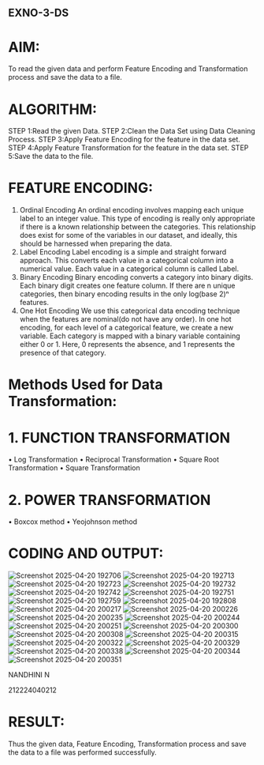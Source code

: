 ## EXNO-3-DS

# AIM:
To read the given data and perform Feature Encoding and Transformation process and save the data to a file.

# ALGORITHM:
STEP 1:Read the given Data.
STEP 2:Clean the Data Set using Data Cleaning Process.
STEP 3:Apply Feature Encoding for the feature in the data set.
STEP 4:Apply Feature Transformation for the feature in the data set.
STEP 5:Save the data to the file.

# FEATURE ENCODING:
1. Ordinal Encoding
An ordinal encoding involves mapping each unique label to an integer value. This type of encoding is really only appropriate if there is a known relationship between the categories. This relationship does exist for some of the variables in our dataset, and ideally, this should be harnessed when preparing the data.
2. Label Encoding
Label encoding is a simple and straight forward approach. This converts each value in a categorical column into a numerical value. Each value in a categorical column is called Label.
3. Binary Encoding
Binary encoding converts a category into binary digits. Each binary digit creates one feature column. If there are n unique categories, then binary encoding results in the only log(base 2)ⁿ features.
4. One Hot Encoding
We use this categorical data encoding technique when the features are nominal(do not have any order). In one hot encoding, for each level of a categorical feature, we create a new variable. Each category is mapped with a binary variable containing either 0 or 1. Here, 0 represents the absence, and 1 represents the presence of that category.

# Methods Used for Data Transformation:
  # 1. FUNCTION TRANSFORMATION
• Log Transformation
• Reciprocal Transformation
• Square Root Transformation
• Square Transformation
  # 2. POWER TRANSFORMATION
• Boxcox method
• Yeojohnson method

# CODING AND OUTPUT:
![Screenshot 2025-04-20 192706](https://github.com/user-attachments/assets/1b3a5b99-6ba5-4c2e-aa4d-16a80ea14fdb)
![Screenshot 2025-04-20 192713](https://github.com/user-attachments/assets/36564972-2fae-4f94-8502-0ebf43b99c61)
![Screenshot 2025-04-20 192723](https://github.com/user-attachments/assets/b275fde1-c14d-40db-8252-4ebd890398ca)
![Screenshot 2025-04-20 192732](https://github.com/user-attachments/assets/c27074d4-8858-4a4d-bcaa-044ec874215b)
![Screenshot 2025-04-20 192742](https://github.com/user-attachments/assets/04786f59-34b5-4207-a9dd-04d1cc8771b7)
![Screenshot 2025-04-20 192751](https://github.com/user-attachments/assets/8d2fce22-7af0-4046-a414-b8d6b56f2297)
![Screenshot 2025-04-20 192759](https://github.com/user-attachments/assets/6de50940-352e-4ab2-8a72-75407048bcfd)
![Screenshot 2025-04-20 192808](https://github.com/user-attachments/assets/d60f9dbd-5737-41a3-be84-b28411232379)
![Screenshot 2025-04-20 200217](https://github.com/user-attachments/assets/8102cd47-8bfe-4c79-8bef-0de4fca28b09)
![Screenshot 2025-04-20 200226](https://github.com/user-attachments/assets/bb8a8818-5392-43f4-adb9-5768d7335471)
![Screenshot 2025-04-20 200235](https://github.com/user-attachments/assets/b08d1faf-bcae-4c1f-b3ac-7a744508387b)
![Screenshot 2025-04-20 200244](https://github.com/user-attachments/assets/b6b1ca4c-e374-48cd-85ff-251a2cdbe98f)
![Screenshot 2025-04-20 200251](https://github.com/user-attachments/assets/43f546ec-3624-458f-82c2-530f98e3e1a0)
![Screenshot 2025-04-20 200300](https://github.com/user-attachments/assets/d8a1dc2c-7543-4615-9f57-8a139c6c3855)
![Screenshot 2025-04-20 200308](https://github.com/user-attachments/assets/21d23979-fb4c-4022-9397-6e7206cfaae3)
![Screenshot 2025-04-20 200315](https://github.com/user-attachments/assets/219e2e39-7d59-4903-bc6b-1dc448c19b43)
![Screenshot 2025-04-20 200322](https://github.com/user-attachments/assets/0bb8d91a-7f79-448b-8cf1-18fdfe84b61c)
![Screenshot 2025-04-20 200329](https://github.com/user-attachments/assets/2fbbe3ff-0217-4301-9b7c-80026456505e)
![Screenshot 2025-04-20 200338](https://github.com/user-attachments/assets/0ac4d2f6-1253-48dd-9886-b6a6ffac0e1d)
![Screenshot 2025-04-20 200344](https://github.com/user-attachments/assets/ede91da9-6dc5-47c7-a8bd-3e6268d4e6a5)
![Screenshot 2025-04-20 200351](https://github.com/user-attachments/assets/69d7e48a-6cda-4193-bad9-c08ac7c1e39a)

NANDHINI N

212224040212
# RESULT:

Thus the given data, Feature Encoding, Transformation process and save the data to a file was performed successfully.

       
